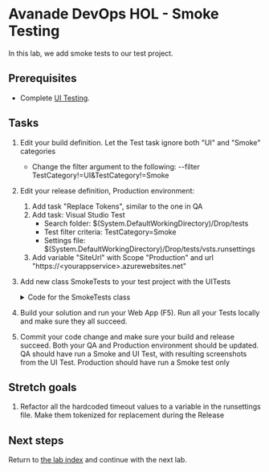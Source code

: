 # Avanade DevOps HOL - Smoke Testing

In this lab, we add smoke tests to our test project.

## Prerequisites

- Complete [UI Testing](../ui-testing/README.md).

## Tasks

1. Edit your build definition. Let the Test task ignore both "UI" and "Smoke" categories
    - Change the filter argument to the following: --filter TestCategory!=UI&TestCategory!=Smoke

1. Edit your release definition, Production environment:
    1. Add task "Replace Tokens", similar to the one in QA
    1. Add task: Visual Studio Test
        - Search folder: $(System.DefaultWorkingDirectory)/Drop/tests
        - Test filter criteria: TestCategory=Smoke
        - Settings file: $(System.DefaultWorkingDirectory)/Drop/tests/vsts.runsettings
    1. Add variable "SiteUrl" with Scope "Production" and url "https://\<yourappservice\>.azurewebsites.net"

1. Add new class SmokeTests to your test project with the UITests
    <details><summary>Code for the SmokeTests class</summary>

    ```csharp
    [TestClass]
    public class SmokeTests
    {
        public TestContext TestContext { get; set; }

        private string _siteUrl;
        private int _timeout;

        [TestInitialize()]
        public void MyTestInitialize()
        {
            if (TestContext.Properties.Contains("siteUrl"))
            {
                _siteUrl = TestContext.Properties["siteUrl"].ToString();
            }

            _timeout = 60000;
        }

        [TestMethod]
        [TestCategory("Smoke")]
        public void ValidateSiteIsAvailable()
        {
            try
            {
                var request = WebRequest.CreateHttp(_siteUrl);
                request.Timeout = _timeout;
                request.ReadWriteTimeout = _timeout;
                using (var response = (HttpWebResponse)request.GetResponse())
                {
                    // Assert
                    Assert.AreEqual(HttpStatusCode.OK, response.StatusCode);
                }
            }
            catch (Exception ex)
            {
                Console.WriteLine("Exception: {0}", ex.Message);
                Assert.Fail(ex.Message);
            }
        }
    }
    ```
    </details>

1. Build your solution and run your Web App (F5). Run all your Tests locally and make sure they all succeed.

1. Commit your code change and make sure your build and release succeed. Both your QA and Production environment should be updated. QA should have run a Smoke and UI Test, with resulting screenshots from the UI Test. Production should have run a Smoke test only

## Stretch goals

1. Refactor all the hardcoded timeout values to a variable in the runsettings file. Make them tokenized for replacement during the Release

## Next steps
Return to [the lab index](../README.md) and continue with the next lab.